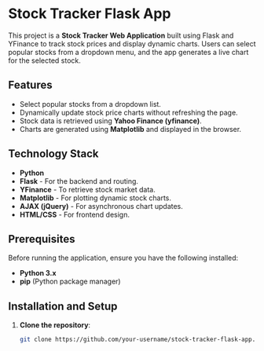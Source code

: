 # Stock Tracker Flask App

This project is a **Stock Tracker Web Application** built using Flask and YFinance to track stock prices and display dynamic charts. Users can select popular stocks from a dropdown menu, and the app generates a live chart for the selected stock.

## Features

- Select popular stocks from a dropdown list.
- Dynamically update stock price charts without refreshing the page.
- Stock data is retrieved using **Yahoo Finance (yfinance)**.
- Charts are generated using **Matplotlib** and displayed in the browser.

## Technology Stack

- **Python**
- **Flask** - For the backend and routing.
- **YFinance** - To retrieve stock market data.
- **Matplotlib** - For plotting dynamic stock charts.
- **AJAX (jQuery)** - For asynchronous chart updates.
- **HTML/CSS** - For frontend design.

## Prerequisites

Before running the application, ensure you have the following installed:

- **Python 3.x**
- **pip** (Python package manager)

## Installation and Setup

1. **Clone the repository**:

   ```bash
   git clone https://github.com/your-username/stock-tracker-flask-app.git
